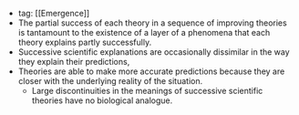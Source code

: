 - tag: [[Emergence]]
- The partial success of each theory in a sequence of improving theories is tantamount to the existence of a layer of a phenomena that each theory explains partly successfully. 
- Successive scientific explanations are occasionally dissimilar in the way they explain their predictions, 
- Theories are able to make more accurate predictions because they are closer with the underlying reality of the situation. 
	- Large discontinuities in the meanings of successive scientific theories have no biological analogue. 